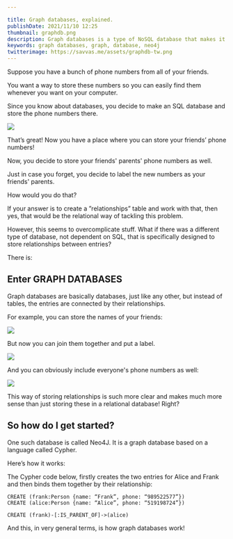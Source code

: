 ```yaml
---

title: Graph databases, explained.
publishDate: 2021/11/10 12:25
thumbnail: graphdb.png
description: Graph databases is a type of NoSQL database that makes it easier to store relationships between entries. Let's explain further
keywords: graph databases, graph, database, neo4j
twitterimage: https://savvas.me/assets/graphdb-tw.png
---
```


Suppose you have a bunch of phone numbers from all of your friends.

You want a way to store these numbers so you can easily find them whenever you want on your computer.

Since you know about databases, you decide to make an SQL database and store the phone numbers there.

![](/assets/graph-table.png)

That’s great! Now you have a place where you can store your friends’ phone numbers!

Now, you decide to store your friends' parents' phone numbers as well. 

Just in case you forget, you decide to label the new numbers as your friends' parents.

How would you do that?

If your answer is to create a ”relationships” table and work with that, then yes, that would be the relational way of tackling this problem.

However, this seems to overcomplicate stuff. What if there was a different type of database, not dependent on SQL, that is specifically designed to store relationships between entries?

There is: 

## Enter GRAPH DATABASES 

Graph databases are basically databases, just like any other, but instead of tables, the entries are connected by their relationships.

For example, you can store the names of your friends:

![](/assets/graph-entities.png)

But now you can join them together and put a label.

![](/assets/graph-relationship.png)

And you can obviously include everyone's phone numbers as well:

![](/assets/graph-incphone.png)

This way of storing relationships is such more clear and makes much more sense than just storing these in a relational database! Right? 

## So how do I get started?

One such database is called Neo4J. It is a graph database based on a language called Cypher. 

Here’s how it works:

The Cypher code below, firstly creates the two entries for Alice and Frank and then binds them together by their relationship:

```
CREATE (frank:Person {name: “Frank”, phone: “989522577”})
CREATE (alice:Person {name: “Alice”, phone: “519198724”})

CREATE (frank)-[:IS_PARENT_OF]->(alice)
```

And this, in very general terms, is how graph databases work!